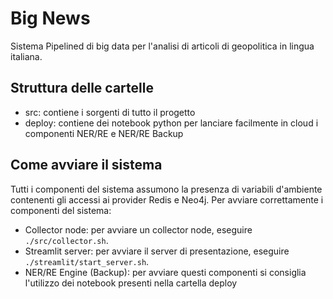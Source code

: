 # Big News

Sistema Pipelined di big data per l'analisi di articoli di geopolitica in lingua italiana.

## Struttura delle cartelle

- src: contiene i sorgenti di tutto il progetto
- deploy: contiene dei notebook python per lanciare facilmente in cloud i componenti NER/RE e NER/RE Backup

## Come avviare il sistema

Tutti i componenti del sistema assumono la presenza di variabili d'ambiente contenenti gli accessi ai provider Redis e Neo4j. Per avviare correttamente i componenti del sistema:

- Collector node: per avviare un collector node, eseguire `./src/collector.sh`.
- Streamlit server: per avviare il server di presentazione, eseguire `./streamlit/start_server.sh`.
- NER/RE Engine (Backup): per avviare questi componenti si consiglia l'utilizzo dei notebook presenti nella cartella deploy